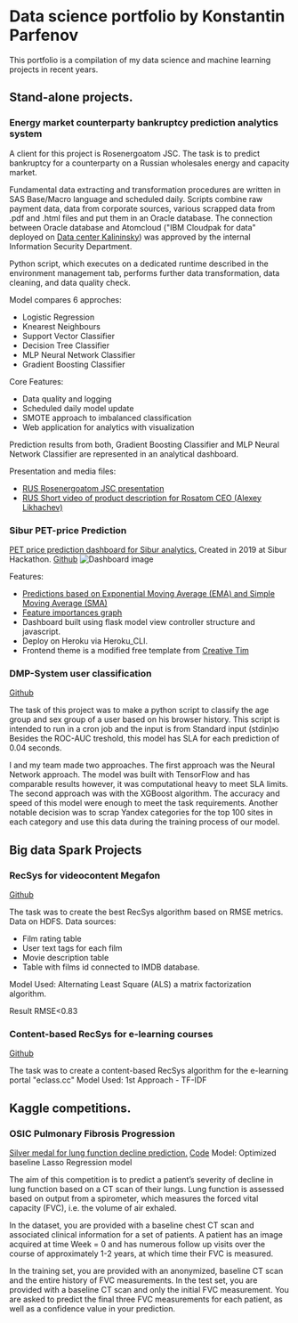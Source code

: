 # Data science portfolio by Konstantin Parfenov

This portfolio is a compilation of my data science and machine learning projects in recent years.

## Stand-alone projects.
### Energy market counterparty bankruptcy prediction analytics system 
A client for this project is Rosenergoatom JSC. The task is to predict bankruptcy for a counterparty on a Russian wholesales energy and capacity market. 

Fundamental data extracting and transformation procedures are written in SAS Base/Macro language and scheduled daily. Scripts combine raw payment data, data from corporate sources, various scrapped data from .pdf and .html files and put them in an Oracle database. The connection between Oracle database and Atomcloud ("IBM Cloudpak for data" deployed on [Data center Kalininsky](https://www.rosenergoatom.ru/stations_projects/opornyy-tsod/)) was approved by the internal Information Security Department.

Python script, which executes on a dedicated runtime described in the environment management tab, performs further data transformation, data cleaning, and data quality check. 

Model compares 6 approches:
* Logistic Regression
* Knearest Neighbours
* Support Vector Classifier
* Decision Tree Classifier
* MLP Neural Network Classifier
* Gradient Boosting Classifier

Core Features:
* Data quality and logging
* Scheduled daily model update
* SMOTE approach to imbalanced classification
* Web application for analytics with visualization
 
Prediction results from both, Gradient Boosting Classifier and MLP Neural Network Classifier are represented in an analytical dashboard.

Presentation and media files:
* [RUS Rosenergoatom JSC presentation](https://github.com/Konstantin-Parfenov/Konstantin-Parfenov.github.io/files/6722061/_._.pptx)
* [RUS Short video of product description for Rosatom CEO (Alexey Likhachev)](https://user-images.githubusercontent.com/6107160/123541038-e5547000-d74a-11eb-9464-9e36329f4a12.mp4)

### Sibur PET-price Prediction
[PET price prediction dashboard for Sibur analytics.](https://siburdashboard.herokuapp.com/#)  Created in 2019 at Sibur Hackathon. 
[Github](https://github.com/Konstantin-Parfenov/Sibur_dashboard)
![Dashboard image](https://user-images.githubusercontent.com/6107160/123554092-266a7580-d787-11eb-9ede-6b09d4d6df0a.jpg)

Features:
* [Predictions based on Exponential Moving Average (EMA) and Simple Moving Average (SMA)](https://siburdashboard.herokuapp.com/forecast_chart/EMA)
* [Feature importances graph](https://siburdashboard.herokuapp.com/forecast_pie)
* Dashboard built using flask model view controller structure and javascript.
* Deploy on Heroku via Heroku_CLI.
* Frontend theme is a modified free template from [Creative Tim](https://www.creative-tim.com/)

### DMP-System user classification
[Github](https://github.com/Konstantin-Parfenov/DMP_sys_prediction)

The task of this project was to make a python script to classify the age group and sex group of a user based on his browser history. This script is intended to run in a cron job and the input is from Standard input (stdin)ю
Besides the ROC-AUC treshold, this model has SLA for each prediction of 0.04 seconds.

I and my team made two approaches. The first approach was the Neural Network approach. The model was built with TensorFlow and has comparable results however, it was computational heavy to meet SLA limits. The second approach was with the XGBoost algorithm. The accuracy and speed of this model were enough to meet the task requirements. Another notable decision was to scrap Yandex categories for the top 100 sites in each category and use this data during the training process of our model. 

## Big data Spark Projects

### RecSys for videocontent Megafon

[Github](https://github.com/Konstantin-Parfenov/RMSE_rec_sys/blob/main/Rec_sys.ipynb)

The task was to create the best RecSys algorithm based on RMSE metrics. 
Data on HDFS.
Data sources:
* Film rating table
* User text tags for each film
* Movie description table
* Table with films id connected to IMDB database.

Model Used: Alternating Least Square (ALS) a matrix factorization algorithm.

Result RMSE<0.83

### Content-based RecSys for e-learning courses 

[Github](https://github.com/Konstantin-Parfenov/e_learning_recsys)

The task was to create a content-based RecSys algorithm for the e-learning portal "eclass.cc" 
Model Used: 1st Approach - TF-IDF 

## Kaggle competitions.
### OSIC Pulmonary Fibrosis Progression
[Silver medal for lung function decline prediction.](https://www.kaggle.com/c/osic-pulmonary-fibrosis-progression/leaderboard)
[Code](https://www.kaggle.com/konstantinparfenov/lasso-baseline?scriptVersionId=38441312)
Model: Optimized baseline Lasso Regression model

The aim of this competition is to predict a patient’s severity of decline in lung function based on a CT scan of their lungs. Lung function is assessed based on output from a spirometer, which measures the forced vital capacity (FVC), i.e. the volume of air exhaled.

In the dataset, you are provided with a baseline chest CT scan and associated clinical information for a set of patients. A patient has an image acquired at time Week = 0 and has numerous follow up visits over the course of approximately 1-2 years, at which time their FVC is measured.

In the training set, you are provided with an anonymized, baseline CT scan and the entire history of FVC measurements.
In the test set, you are provided with a baseline CT scan and only the initial FVC measurement. You are asked to predict the final three FVC measurements for each patient, as well as a confidence value in your prediction.








